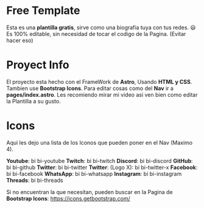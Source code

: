 # Free Template
Esta es una **plantilla gratis**, sirve como una biografia tuya con tus redes. 😃
Es 100% editable, sin necesidad de tocar el codigo de la Pagina. (Evitar hacer eso)
# Proyect Info
El proyecto esta hecho con el FrameWork de **Astro**, Usando **HTML y CSS**. Tambien use **Bootstrap Icons**.
Para editar cosas como del **Nav** ir a **pages/index.astro**. Les recomiendo mirar mi video asi ven bien como editar la Plantilla a su gusto.

# Icons
Aqui les dejo una lista de los Iconos que pueden poner en el Nav (Maximo 4).

**Youtube**: bi bi-youtube
**Twitch**: bi bi-twitch
**Discord**: bi bi-discord
**GitHub**: bi bi-github
**Twitter**: bi bi-twitter
**Twitter**: (Logo X): bi bi-twitter-x
**Facebook**: bi bi-facebook
**WhatsApp**: bi bi-whatsapp
**Instagram**: bi bi-instagram
**Threads**: bi bi-threads

Si no encuentran la que necesitan, pueden buscar en la Pagina de **Bootstrap Icons**: https://icons.getbootstrap.com/